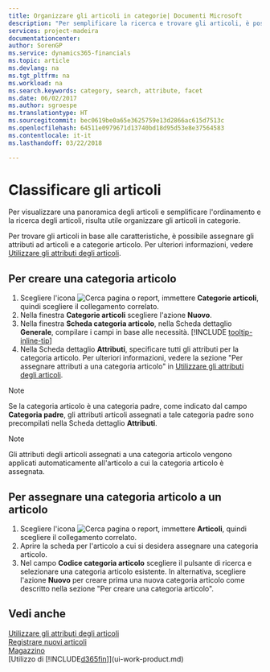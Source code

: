 ```yaml
---
title: Organizzare gli articoli in categorie| Documenti Microsoft
description: "Per semplificare la ricerca e trovare gli articoli, è possibile assegnare gli attributi degli articoli e organizzare gli articoli in categorie."
services: project-madeira
documentationcenter: 
author: SorenGP
ms.service: dynamics365-financials
ms.topic: article
ms.devlang: na
ms.tgt_pltfrm: na
ms.workload: na
ms.search.keywords: category, search, attribute, facet
ms.date: 06/02/2017
ms.author: sgroespe
ms.translationtype: HT
ms.sourcegitcommit: bec0619be0a65e3625759e13d2866ac615d7513c
ms.openlocfilehash: 64511e0979671d13740bd18d95d53e8e37564583
ms.contentlocale: it-it
ms.lasthandoff: 03/22/2018

---
```

# <a name="categorize-items"></a>Classificare gli articoli
Per visualizzare una panoramica degli articoli e semplificare l'ordinamento e la ricerca degli articoli, risulta utile organizzare gli articoli in categorie.

Per trovare gli articoli in base alle caratteristiche, è possibile assegnare gli attributi ad articoli e a categorie articolo. Per ulteriori informazioni, vedere [Utilizzare gli attributi degli articoli](inventory-how-work-item-attributes.md).

## <a name="to-create-an-item-category"></a>Per creare una categoria articolo
1. Scegliere l'icona ![Cerca pagina o report](media/ui-search/search_small.png "icona Cerca pagina o report"), immettere **Categorie articoli**, quindi scegliere il collegamento correlato.
2. Nella finestra **Categorie articoli** scegliere l'azione **Nuovo**.
3. Nella finestra **Scheda categoria articolo**, nella Scheda dettaglio **Generale**, compilare i campi in base alle necessità. [!INCLUDE [tooltip-inline-tip](includes/tooltip-inline-tip_md.md)]
4. Nella Scheda dettaglio **Attributi**, specificare tutti gli attributi per la categoria articolo. Per ulteriori informazioni, vedere la sezione "Per assegnare attributi a una categoria articolo" in [Utilizzare gli attributi degli articoli](inventory-how-work-item-attributes.md).

> [!NOTE]  
>   Se la categoria articolo è una categoria padre, come indicato dal campo **Categoria padre**, gli attributi articoli assegnati a tale categoria padre sono precompilati nella Scheda dettaglio **Attributi**.

> [!NOTE]  
>   Gli attributi degli articoli assegnati a una categoria articolo vengono applicati automaticamente all'articolo a cui la categoria articolo è assegnata.

## <a name="to-assign-an-item-category-to-an-item"></a>Per assegnare una categoria articolo a un articolo
1. Scegliere l'icona ![Cerca pagina o report](media/ui-search/search_small.png "icona Cerca pagina o report"), immettere **Articoli**, quindi scegliere il collegamento correlato.
2. Aprire la scheda per l'articolo a cui si desidera assegnare una categoria articolo.
3. Nel campo **Codice categoria articolo** scegliere il pulsante di ricerca e selezionare una categoria articolo esistente. In alternativa, scegliere l'azione **Nuovo** per creare prima una nuova categoria articolo come descritto nella sezione "Per creare una categoria articolo".

## <a name="see-also"></a>Vedi anche
[Utilizzare gli attributi degli articoli](inventory-how-work-item-attributes.md)  
[Registrare nuovi articoli](inventory-how-register-new-items.md)  
[Magazzino](inventory-manage-inventory.md)  
[Utilizzo di [!INCLUDE[d365fin](includes/d365fin_md.md)]](ui-work-product.md)

